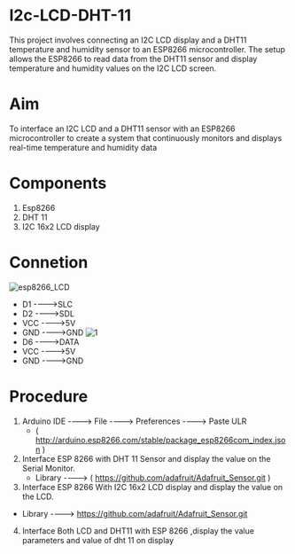 # I2c-LCD-DHT-11
This project involves connecting an I2C LCD display and a DHT11 temperature and humidity sensor to an ESP8266 microcontroller. The setup allows the ESP8266 to read data from the DHT11 sensor and display temperature and humidity values on the I2C LCD screen.
# Aim 
To interface an I2C LCD and a DHT11 sensor with an ESP8266 microcontroller to create a system that continuously monitors and displays real-time temperature and humidity data
# Components
1. Esp8266
2. DHT 11
3. I2C 16x2 LCD display
# Connetion 
![esp8266_LCD](https://github.com/user-attachments/assets/3b40e17b-8f19-4ea8-88a0-64f0b9ece837)
* D1  ---->SLC
* D2  ---->SDL
* VCC ---->5V
* GND ---->GND
![1](https://github.com/user-attachments/assets/c81440ad-0b56-486f-9bf5-205bfa18688e)
* D6  ---->DATA
* VCC ---->5V
* GND ---->GND
#  Procedure
1. Arduino IDE ----> File ----> Preferences ----> Paste ULR
   * ( http://arduino.esp8266.com/stable/package_esp8266com_index.json )
2. Interface ESP 8266 with DHT 11 Sensor and display the value on the Serial Monitor.
   *  Library ----> ( https://github.com/adafruit/Adafruit_Sensor.git )
3. Interface ESP 8266 With I2C 16x2 LCD display and display the value on the LCD.
  *  Library ----> [https://github.com/adafruit/Adafruit_Sensor.git ](https://github.com/fdebrabander/Arduino-LiquidCrystal-I2C-library.git)
4. Interface Both LCD and DHT11 with ESP 8266 ,display the value parameters and value of dht 11 on display
  


    
